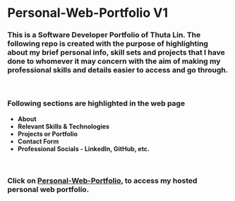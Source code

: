 # Personal-Web-Portfolio V1

### This is a Software Developer Portfolio of Thuta Lin. The following repo is created with the purpose of highlighting about my brief personal info, skill sets and projects that I have done to whomever it may concern with the aim of making my professional skills and details easier to access and go through.

<br>

### Following sections are highlighted in the web page
- **About**
- **Relevant Skills & Technologies**
- **Projects or Portfolio**
- **Contact Form**
- **Professional Socials - LinkedIn, GitHub, etc.**

<br>

### Click on [Personal-Web-Portfolio](https://thuta-web-portfolio.herokuapp.com/), to access my hosted personal web portfolio.




